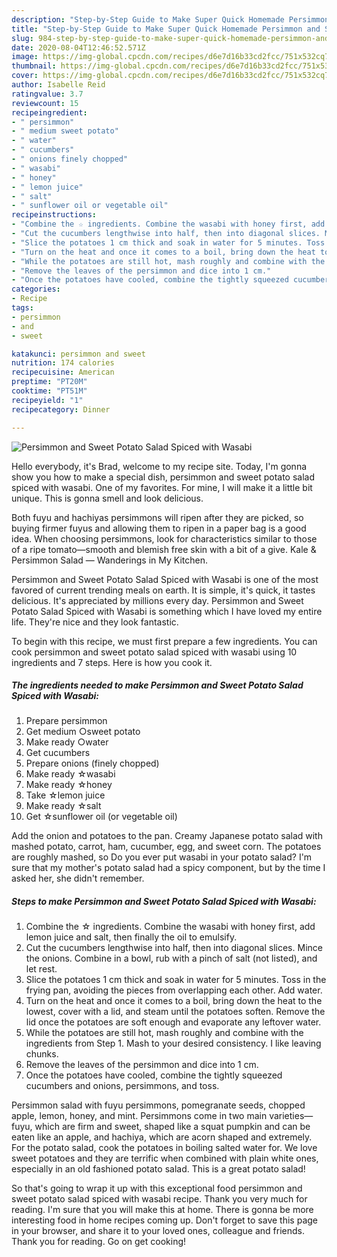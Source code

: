 ```yaml
---
description: "Step-by-Step Guide to Make Super Quick Homemade Persimmon and Sweet Potato Salad Spiced with Wasabi"
title: "Step-by-Step Guide to Make Super Quick Homemade Persimmon and Sweet Potato Salad Spiced with Wasabi"
slug: 984-step-by-step-guide-to-make-super-quick-homemade-persimmon-and-sweet-potato-salad-spiced-with-wasabi
date: 2020-08-04T12:46:52.571Z
image: https://img-global.cpcdn.com/recipes/d6e7d16b33cd2fcc/751x532cq70/persimmon-and-sweet-potato-salad-spiced-with-wasabi-recipe-main-photo.jpg
thumbnail: https://img-global.cpcdn.com/recipes/d6e7d16b33cd2fcc/751x532cq70/persimmon-and-sweet-potato-salad-spiced-with-wasabi-recipe-main-photo.jpg
cover: https://img-global.cpcdn.com/recipes/d6e7d16b33cd2fcc/751x532cq70/persimmon-and-sweet-potato-salad-spiced-with-wasabi-recipe-main-photo.jpg
author: Isabelle Reid
ratingvalue: 3.7
reviewcount: 15
recipeingredient:
- " persimmon"
- " medium sweet potato"
- " water"
- " cucumbers"
- " onions finely chopped"
- " wasabi"
- " honey"
- " lemon juice"
- " salt"
- " sunflower oil or vegetable oil"
recipeinstructions:
- "Combine the ☆ ingredients. Combine the wasabi with honey first, add lemon juice and salt, then finally the oil to emulsify."
- "Cut the cucumbers lengthwise into half, then into diagonal slices. Mince the onions. Combine in a bowl, rub with a pinch of salt (not listed), and let rest."
- "Slice the potatoes 1 cm thick and soak in water for 5 minutes. Toss in the frying pan, avoiding the pieces from overlapping each other. Add water."
- "Turn on the heat and once it comes to a boil, bring down the heat to the lowest, cover with a lid, and steam until the potatoes soften. Remove the lid once the potatoes are soft enough and evaporate any leftover water."
- "While the potatoes are still hot, mash roughly and combine with the ingredients from Step 1. Mash to your desired consistency. I like leaving chunks."
- "Remove the leaves of the persimmon and dice into 1 cm."
- "Once the potatoes have cooled, combine the tightly squeezed cucumbers and onions, persimmons, and toss."
categories:
- Recipe
tags:
- persimmon
- and
- sweet

katakunci: persimmon and sweet 
nutrition: 174 calories
recipecuisine: American
preptime: "PT20M"
cooktime: "PT51M"
recipeyield: "1"
recipecategory: Dinner

---
```



![Persimmon and Sweet Potato Salad Spiced with Wasabi](https://img-global.cpcdn.com/recipes/d6e7d16b33cd2fcc/751x532cq70/persimmon-and-sweet-potato-salad-spiced-with-wasabi-recipe-main-photo.jpg)

Hello everybody, it's Brad, welcome to my recipe site. Today, I'm gonna show you how to make a special dish, persimmon and sweet potato salad spiced with wasabi. One of my favorites. For mine, I will make it a little bit unique. This is gonna smell and look delicious.

Both fuyu and hachiyas persimmons will ripen after they are picked, so buying firmer fuyus and allowing them to ripen in a paper bag is a good idea. When choosing persimmons, look for characteristics similar to those of a ripe tomato—smooth and blemish free skin with a bit of a give. Kale &amp; Persimmon Salad — Wanderings in My Kitchen.

Persimmon and Sweet Potato Salad Spiced with Wasabi is one of the most favored of current trending meals on earth. It is simple, it's quick, it tastes delicious. It's appreciated by millions every day. Persimmon and Sweet Potato Salad Spiced with Wasabi is something which I have loved my entire life. They're nice and they look fantastic.


To begin with this recipe, we must first prepare a few ingredients. You can cook persimmon and sweet potato salad spiced with wasabi using 10 ingredients and 7 steps. Here is how you cook it.

<!--inarticleads1-->

##### The ingredients needed to make Persimmon and Sweet Potato Salad Spiced with Wasabi:

1. Prepare  persimmon
1. Get  medium ○sweet potato
1. Make ready  ○water
1. Get  cucumbers
1. Prepare  onions (finely chopped)
1. Make ready  ☆wasabi
1. Make ready  ☆honey
1. Take  ☆lemon juice
1. Make ready  ☆salt
1. Get  ☆sunflower oil (or vegetable oil)


Add the onion and potatoes to the pan. Creamy Japanese potato salad with mashed potato, carrot, ham, cucumber, egg, and sweet corn. The potatoes are roughly mashed, so Do you ever put wasabi in your potato salad? I&#39;m sure that my mother&#39;s potato salad had a spicy component, but by the time I asked her, she didn&#39;t remember. 

<!--inarticleads2-->

##### Steps to make Persimmon and Sweet Potato Salad Spiced with Wasabi:

1. Combine the ☆ ingredients. Combine the wasabi with honey first, add lemon juice and salt, then finally the oil to emulsify.
1. Cut the cucumbers lengthwise into half, then into diagonal slices. Mince the onions. Combine in a bowl, rub with a pinch of salt (not listed), and let rest.
1. Slice the potatoes 1 cm thick and soak in water for 5 minutes. Toss in the frying pan, avoiding the pieces from overlapping each other. Add water.
1. Turn on the heat and once it comes to a boil, bring down the heat to the lowest, cover with a lid, and steam until the potatoes soften. Remove the lid once the potatoes are soft enough and evaporate any leftover water.
1. While the potatoes are still hot, mash roughly and combine with the ingredients from Step 1. Mash to your desired consistency. I like leaving chunks.
1. Remove the leaves of the persimmon and dice into 1 cm.
1. Once the potatoes have cooled, combine the tightly squeezed cucumbers and onions, persimmons, and toss.


Persimmon salad with fuyu persimmons, pomegranate seeds, chopped apple, lemon, honey, and mint. Persimmons come in two main varieties—fuyu, which are firm and sweet, shaped like a squat pumpkin and can be eaten like an apple, and hachiya, which are acorn shaped and extremely. For the potato salad, cook the potatoes in boiling salted water for. We love sweet potatoes and they are terrific when combined with plain white ones, especially in an old fashioned potato salad. This is a great potato salad! 

So that's going to wrap it up with this exceptional food persimmon and sweet potato salad spiced with wasabi recipe. Thank you very much for reading. I'm sure that you will make this at home. There is gonna be more interesting food in home recipes coming up. Don't forget to save this page in your browser, and share it to your loved ones, colleague and friends. Thank you for reading. Go on get cooking!
